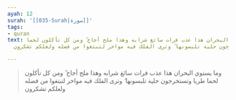 ```yaml
---
ayah: 12
surah: '[[035-Surah|سورة]]'
tags:
- quran
text: وما يستوي البحران هذا عذب فرات سائغ شرابه وهذا ملح أجاج ۖ ومن كل تأكلون لحما
  طريا وتستخرجون حلية تلبسونها ۖ وترى الفلك فيه مواخر لتبتغوا من فضله ولعلكم تشكرون

---
```

> وما يستوي البحران هذا عذب فرات سائغ شرابه وهذا ملح أجاج ۖ ومن كل تأكلون لحما طريا وتستخرجون حلية تلبسونها ۖ وترى الفلك فيه مواخر لتبتغوا من فضله ولعلكم تشكرون
